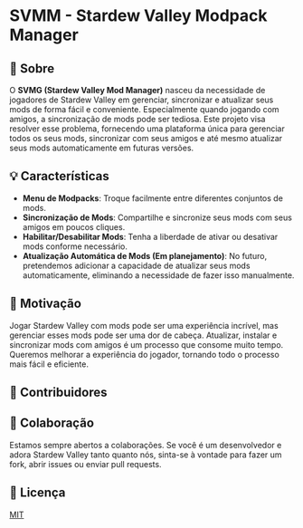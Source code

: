 # SVMM - Stardew Valley Modpack Manager

## 🌟 Sobre

O **SVMG (Stardew Valley Mod Manager)** nasceu da necessidade de jogadores de Stardew Valley em gerenciar, sincronizar e atualizar seus mods de forma fácil e conveniente. Especialmente quando jogando com amigos, a sincronização de mods pode ser tediosa. Este projeto visa resolver esse problema, fornecendo uma plataforma única para gerenciar todos os seus mods, sincronizar com seus amigos e até mesmo atualizar seus mods automaticamente em futuras versões.

## 💡 Características

- **Menu de Modpacks**: Troque facilmente entre diferentes conjuntos de mods.
- **Sincronização de Mods**: Compartilhe e sincronize seus mods com seus amigos em poucos cliques.
- **Habilitar/Desabilitar Mods**: Tenha a liberdade de ativar ou desativar mods conforme necessário.
- **Atualização Automática de Mods (Em planejamento)**: No futuro, pretendemos adicionar a capacidade de atualizar seus mods automaticamente, eliminando a necessidade de fazer isso manualmente.

## 🚀 Motivação

Jogar Stardew Valley com mods pode ser uma experiência incrível, mas gerenciar esses mods pode ser uma dor de cabeça. Atualizar, instalar e sincronizar mods com amigos é um processo que consome muito tempo. Queremos melhorar a experiência do jogador, tornando todo o processo mais fácil e eficiente.

## 👥 Contribuidores

[//]: # (- Henri)

[//]: # (- Eric)

[//]: # (- Marcos)

## 🤝 Colaboração

Estamos sempre abertos a colaborações. Se você é um desenvolvedor e adora Stardew Valley tanto quanto nós, sinta-se à vontade para fazer um fork, abrir issues ou enviar pull requests.

## 📜 Licença

[MIT](https://choosealicense.com/licenses/mit/)
